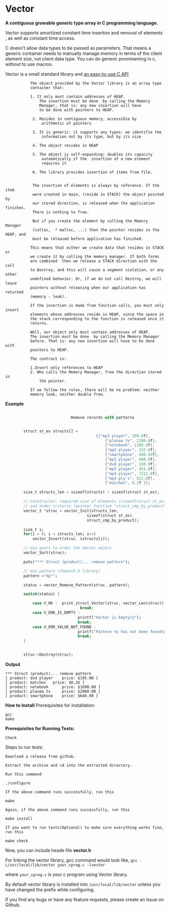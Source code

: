 # Vector

**A contiguous growable generic type array in C programming language.**

Vector supports amortized constant time insertion and removal of elements , as well as constant time access.

C doesn’t allow data types to be passed as parameters. That means a generic container needs to manually manage memory in terms of the client element size, not client data type. You can do generic prommaming in c, without to use macros.

Vector is a small standard library and [an easy-to-use C API][embedding]

               The object provided by the Vector library is an array type
               container that:

               1. It only must contain addresses of HEAP.
                   The insertion must be done  by calling the Memory
                   Manager, that is: any new insertion will have
                   to be done with pointers to HEAP.

                2. Resides in contiguous memory, accessible by
                    arithmetic of pointers

                3. It is generic: it supports any types: we identifie the
                    information not by its type, but by its size

                4. The object resides in HEAP

                5. The object is self-expanding: doubles its capacity
                    automatically if the  insertion of a new element
                    requires it

                6. The library provides insertion of items from file.


                The insertion of elements is always by reference. If the item
                were created in main, (reside in STACK) the object pointed by
                our stored direction, is released when the application finishes.
                There is nothing to free.

                But if you create the element by calling the Memory Manager
                (calloc,  * malloc, ...) then the pointer resides in the HEAP, and
                must be released before application has finished.

               This means that either we create data that resides in STACK or
               we create it by calling the memory manager. If both forms
               are combined  then we release a STACK direction with the call
               to Destroy, and this will cause a segment violation, or any other
               undefined behavior. Or, if we do not call Destroy, we will leave
               pointers without releasing when our application has returned
               (memory - leak).

               If the insertion is made from function calls, you must only insert
               elements whose addresses reside in HEAP, since the space in
               the stack corresponding to the function is released once it
               returns.

               Well, our object only must contain addresses of HEAP.
               The insertion must be done  by calling the Memory Manager
               before. That is: any new insertion will have to be done with
               pointers to HEAP.

               The contract is:

               1.Insert only references to HEAP
               2. Who calls the Memory Manager, free the direction stored in
                   the pointer.

               If we follow the rules, there will be no problem: neither
               memory leak, neither double free.



**Example**

```dart

                             Remove records with patterns


        struct st_ex structs[] =
                                        {{"mp3 player", 299.0f},
                                            {"plasma tv", 2200.0f},
                                            {"notebook", 1300.0f},
                                            {"mp3 player", 132.0f},
                                            {"smartphone", 499.99f},
                                            {"mp3 player", 600.0f},
                                            {"dvd player", 150.0f},
                                            {"mp3 player", 451.0f},
                                            {"mp4 player", 7211.0f},
                                            {"mp3 ply v", 631.0f},
                                            {"matches", 0.2f }};

        size_t structs_len = sizeof(structs) / sizeof(struct st_ex);

        // Constructor: required size of elements (sizeof(struct st_ex)
        // and order criteria (pointer function "struct_cmp_by_product"
        vector_t *struc = vector_Init(structs_len,
                                    sizeof(struct st_ex),
                                    struct_cmp_by_product);

        size_t i;
        for(i = 0; i < structs_len; i++)
            vector_Insert(struc, &structs[i]);

        // Use qsort to order the Vector object
        vector_Sort(struc);

        puts("*** Struct (product)... remove pattern");

        // Use pattern (fnmatch.h library)
        pattern ="mp*";

        status = vector_Remove_Pattern(struc, pattern);

        switch(status) {

            case V_OK :  print_struct_Vector(struc, vector_Len(struc));
                                 break;
            case V_ERR_IS_EMPTY :
                                printf("Vector is Empty\n");
                                break;
            case V_ERR_VALUE_NOT_FOUND :
                                printf("Pattern %s has not been found\n", pattern);
                                break;
        }


        struc->Destroy(struc);
```
**Output**
```
*** Struct (product)... remove pattern
[ product: dvd player    price: $195.00 ]
[ product: matches   price: $0.26 ]
[ product: notebook      price: $1690.00 ]
[ product: plasma tv     price: $2860.00 ]
[ product: smartphone    price: $649.99 ]
```


**How to Install**
Prerequisites for installation:

    gcc
    make

**Prerequisites for Running Tests:**

    Check

Steps to run tests:

    Download a release from github.

    Extract the archive and cd into the extracted directory.

    Run this command

`./configure`

    If the above command runs successfully, run this

`make`

    Again, if the above command runs successfully, run this

`make install`

    If you want to run tests(Optional) to make sure everything works fine, run this

`make check`

Now, you can include heade file **vector.h**

For linking the vector library, gcc command would look like, `gcc -L/usr/local/lib/vector your_cprog.c -lvector`

where `your_cprog.c` is your c program using Vector library.

By default vector library is installed into `/usr/local/lib/vector` unless you have changed the prefix while configuring.

If you find any bugs or have any feature requests, please create an Issue on Github.

[embedding]: https://carlos-caronte.github.io/Vector/
